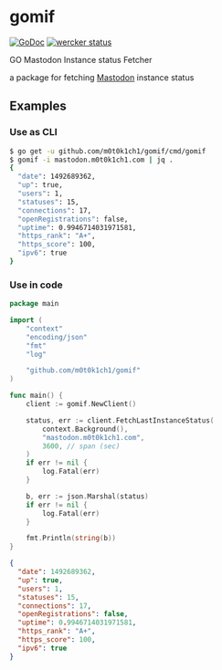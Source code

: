 # gomif

[![GoDoc](https://godoc.org/github.com/m0t0k1ch1/gomif?status.svg)](https://godoc.org/github.com/m0t0k1ch1/gomif) [![wercker status](https://app.wercker.com/status/3ed695cdfed9a63dd66b823302604041/s/master "wercker status")](https://app.wercker.com/project/byKey/3ed695cdfed9a63dd66b823302604041)

GO Mastodon Instance status Fetcher

a package for fetching [Mastodon](https://github.com/tootsuite/mastodon) instance status

## Examples

### Use as CLI

``` sh
$ go get -u github.com/m0t0k1ch1/gomif/cmd/gomif
$ gomif -i mastodon.m0t0k1ch1.com | jq .
{
  "date": 1492689362,
  "up": true,
  "users": 1,
  "statuses": 15,
  "connections": 17,
  "openRegistrations": false,
  "uptime": 0.9946714031971581,
  "https_rank": "A+",
  "https_score": 100,
  "ipv6": true
}
```

### Use in code

``` go
package main

import (
	"context"
	"encoding/json"
	"fmt"
	"log"

	"github.com/m0t0k1ch1/gomif"
)

func main() {
	client := gomif.NewClient()

	status, err := client.FetchLastInstanceStatus(
		context.Background(),
		"mastodon.m0t0k1ch1.com",
		3600, // span (sec)
	)
	if err != nil {
		log.Fatal(err)
	}

	b, err := json.Marshal(status)
	if err != nil {
		log.Fatal(err)
	}

	fmt.Println(string(b))
}
```

``` json
{
  "date": 1492689362,
  "up": true,
  "users": 1,
  "statuses": 15,
  "connections": 17,
  "openRegistrations": false,
  "uptime": 0.9946714031971581,
  "https_rank": "A+",
  "https_score": 100,
  "ipv6": true
}
```

